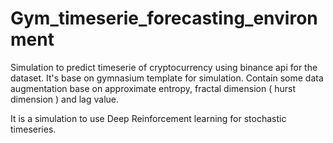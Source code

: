 # Gym_timeserie_forecasting_environment  
  
Simulation to predict timeserie of cryptocurrency using binance api for the dataset. It's base on gymnasium template for simulation.
Contain some data augmentation base on approximate entropy, fractal dimension ( hurst dimension ) and lag value.  
  
It is a simulation to use Deep Reinforcement learning for stochastic timeseries.
